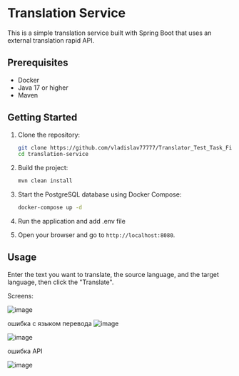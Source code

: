 # Translation Service

This is a simple translation service built with Spring Boot that uses an external translation rapid API.

## Prerequisites

- Docker
- Java 17 or higher
- Maven

## Getting Started

1. Clone the repository:

    ```bash
    git clone https://github.com/vladislav77777/Translator_Test_Task_Fintech
    cd translation-service
    ```

2. Build the project:

    ```bash
    mvn clean install
    ```

3. Start the PostgreSQL database using Docker Compose:

    ```bash
    docker-compose up -d
    ```

4. Run the application and add .env file

    

5. Open your browser and go to `http://localhost:8080`.

## Usage

Enter the text you want to translate, the source language, and the target language, then click the "Translate".

Screens:


![image](https://github.com/user-attachments/assets/39d72bad-a4fd-4731-8220-e7eae157f5a7)

ошибка с языком перевода
![image](https://github.com/user-attachments/assets/538d7d98-b510-4db7-90a2-96d2c143dfdf)

![image](https://github.com/user-attachments/assets/a4af0c95-c59d-4623-8ec4-b90e5d436433)

ошибка API

![image](https://github.com/user-attachments/assets/be8ed6d5-01ac-42c8-9eb8-1bbbcea67edf)

